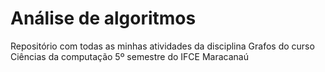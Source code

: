 # Análise de algoritmos

Repositório com todas as minhas atividades da disciplina Grafos do curso Ciências da computação 5º semestre do IFCE Maracanaú
